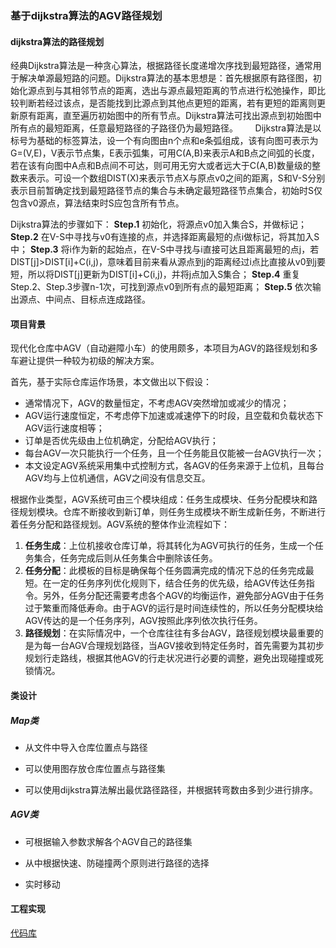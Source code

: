 ### 基于dijkstra算法的AGV路径规划

#### dijkstra算法的路径规划

经典Dijkstra算法是一种贪心算法，根据路径长度递增次序找到最短路径，通常用于解决单源最短路的问题。Dijkstra算法的基本思想是：首先根据原有路径图，初始化源点到与其相邻节点的距离，选出与源点最短距离的节点进行松弛操作，即比较判断若经过该点，是否能找到比源点到其他点更短的距离，若有更短的距离则更新原有距离，直至遍历初始图中的所有节点。Dijkstra算法可找出源点到初始图中所有点的最短距离，任意最短路径的子路径仍为最短路径。
     
Dijkstra算法是以标号为基础的标签算法，设一个有向图由n个点和e条弧组成，该有向图可表示为G=(V,E)，V表示节点集，E表示弧集，可用C(A,B)来表示A和B点之间弧的长度，若在该有向图中A点和B点间不可达，则可用无穷大或者远大于C(A,B)数量级的整数来表示。可设一个数组DIST(X)来表示节点X与原点v0之间的距离，S和V-S分别表示目前暂确定找到最短路径节点的集合与未确定最短路径节点集合，初始时S仅包含v0源点，算法结束时S应包含所有节点。

Dijkstra算法的步骤如下：
**Step.1** 初始化，将源点v0加入集合S，并做标记；
**Step.2** 在V-S中寻找与v0有连接的点，并选择距离最短的点i做标记，将其加入S中；
**Step.3** 将i作为新的起始点，在V-S中寻找与i直接可达且距离最短的点j，若DIST[j]>DIST[i]+C(i,j)，意味着目前来看从源点到j的距离经过i点比直接从v0到j要短，所以将DIST[j]更新为DIST[i]+C(i,j)，并将j点加入S集合；
**Step.4** 重复Step.2、Step.3步骤n-1次，可找到源点v0到所有点的最短距离；
**Step.5** 依次输出源点、中间点、目标点连成路径。

#### 项目背景

现代化仓库中AGV（自动避障小车）的使用颇多，本项目为AGV的路径规划和多车避让提供一种较为初级的解决方案。

首先，基于实际仓库运作场景，本文做出以下假设：
* 通常情况下，AGV的数量恒定，不考虑AGV突然增加或减少的情况；
* AGV运行速度恒定，不考虑停下加速或减速停下的时段，且空载和负载状态下AGV运行速度相等；
* 订单是否优先级由上位机确定，分配给AGV执行；
* 每台AGV一次只能执行一个任务，且一个任务能且仅能被一台AGV执行一次；
* 本文设定AGV系统采用集中式控制方式，各AGV的任务来源于上位机，且每台AGV均与上位机通信，AGV之间没有信息交互。

根据作业类型，AGV系统可由三个模块组成：任务生成模块、任务分配模块和路径规划模块。仓库不断接收到新订单，则任务生成模块不断生成新任务，不断进行着任务分配和路径规划。AGV系统的整体作业流程如下：


1. **任务生成**：上位机接收仓库订单，将其转化为AGV可执行的任务，生成一个任务集合，任务完成后则从任务集合中删除该任务。
2. **任务分配**：此模板的目标是确保每个任务圆满完成的情况下总的任务完成最短。在一定的任务序列优化规则下，结合任务的优先级，给AGV传达任务指令。另外，任务分配还需要考虑各个AGV的均衡运作，避免部分AGV由于任务过于繁重而降低寿命。由于AGV的运行是时间连续性的，所以任务分配模块给AGV传达的是一个任务序列，AGV按照此序列依次执行任务。
3. **路径规划**：在实际情况中，一个仓库往往有多台AGV，路径规划模块最重要的是为每一台AGV合理规划路径，当AGV接收到特定任务时，首先需要为其初步规划行走路线，根据其他AGV的行走状况进行必要的调整，避免出现碰撞或死锁情况。


#### 类设计

##### Map类

* 从文件中导入仓库位置点与路径

* 可以使用图存放仓库位置点与路径集

* 可以使用dijkstra算法解出最优路径路径，并根据转弯数由多到少进行排序。

##### AGV类

* 可根据输入参数求解各个AGV自己的路径集

* 从中根据快速、防碰撞两个原则进行路径的选择

* 实时移动


#### 工程实现

[代码库](
https://github.com/Superone77/AGV_dijkstra/tree/master/code)


